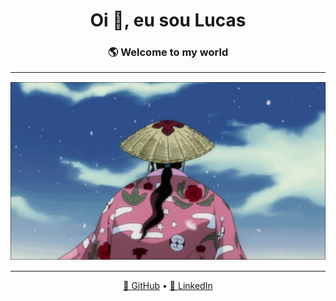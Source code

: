 <!-- Profile README -->

<h1 align="center">Oi 👋, eu sou Lucas</h1>
<h3 align="center"> 🌎 Welcome to my world</h3>

---


<p align="center">
  <img src=https://github.com/LCVNI/LCVNI/raw/main/Uryuu%20Ishida.gif
)" alt="kyoraku-gif" />
</p>

---

<p align="center">
  <a href="https://github.com/LCVNI">🌟 GitHub</a> • 
  <a href="https://www.linkedin.com/in/LCVNI/">💼 LinkedIn</a>
</p>
